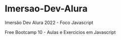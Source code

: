 # Imersao-Dev-Alura
Imersão Dev Alura 2022 - Foco Javascript 

Free Bootcamp 
10 - Aulas e Exercicios em Javascript 


